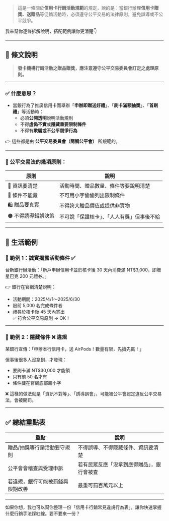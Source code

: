 > 這是一條關於**信用卡行銷活動規範**的規定，說的是：當銀行辦理**信用卡贈獎、送贈品**等促銷活動時，必須遵守公平交易的法律原則，避免誤導或不公平競爭。

我來幫你逐條拆解說明，搭配範例讓你更清楚👇

---

## 📘 條文說明

> **發卡機構行銷活動之贈品贈獎，應注意遵守公平交易委員會訂定之處理原則。**

---

### ✅ 什麼意思？

- 當銀行為了推廣信用卡而舉辦「**申辦即贈送好禮**」、「**刷卡滿額抽獎**」、「**首刷禮**」等活動時：
  - 必須**公開透明**說明活動規則
  - 不得**虛偽不實**或**隱藏重要限制條件**
  - 不得有**欺騙或不公平競爭行為**

👉 這些都是由 **公平交易委員會（簡稱公平會）** 所規範的。

---

### 📌 公平交易法的幾項原則：

| 原則            | 說明 |
|------------------|------|
| 📣 資訊要清楚 | 活動時間、贈品數量、條件等要說明清楚 |
| 🧾 條件不能藏 | 不可用小字偷偷列出限制條件 |
| 🛍️ 贈品要真實 | 不得誇大贈品價值或提供非實物 |
| 🟠 不得誘導錯誤決策 | 不可說「保證核卡」、「人人有獎」但事後不給 |

---

## 🧾 生活範例

### 📌 範例 1：誠實揭露活動條件 ✅

台新銀行辦活動：「新戶申辦信用卡並於核卡後 30 天內消費滿 NT$3,000，即贈星巴克 200 元禮券。」

👉 銀行在官網清楚說明：
- 活動期間：2025/4/1～2025/6/30  
- 限前 5,000 名完成條件者  
- 禮券於核卡後 45 天內寄出  
✅ 符合公平交易原則 → OK！

---

### 📌 範例 2：隱藏條件 ❌ 違規

某銀行宣傳：「申辦本行信用卡，送 AirPods！數量有限，先搶先贏！」

但事後很多人沒拿到，才發現：
- 要刷卡滿 NT$30,000 才能領
- 只有前 50 名才有
- 條件藏在官網底部超小字

❌ 這樣的做法就是「資訊不對等」、「誘導誤會」，可能被公平會認定違反公平交易法，會被開罰。

---

## ✅ 總結重點表

| 重點                             | 說明 |
|----------------------------------|------|
| 贈品/抽獎等行銷活動要守規則      | 不得誤導、不得隱藏條件、資訊要清楚 |
| 公平會會稽查與受理申訴           | 若有民眾反應「沒拿到應得贈品」，銀行會被查 |
| 若違規，銀行可能被罰錢與限期改善 | 最重可罰百萬元以上 |

---

如果你想，我也可以幫你整理一份「信用卡行銷常見違規行為表」，讓你快速掌握什麼行銷手法踩紅線。要不要來一份？